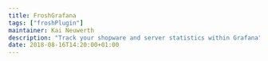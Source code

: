 ```yaml
---
title: FroshGrafana
tags: ["froshPlugin"]
maintainer: Kai Neuwerth
description: "Track your shopware and server statistics within Grafana"
date: 2018-08-16T14:20:00+01:00
---
```

